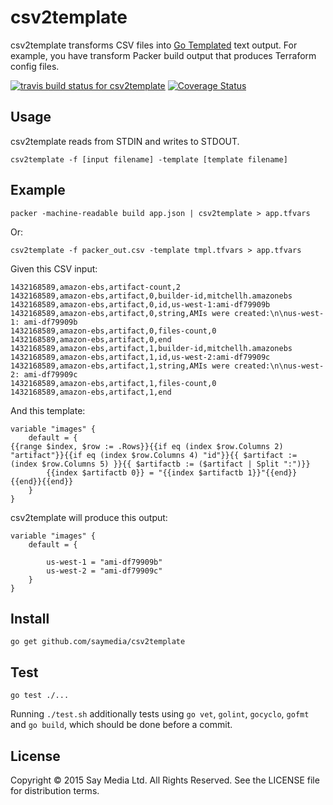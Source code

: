 # csv2template

csv2template transforms CSV files into [Go Templated](http://golang.org/pkg/text/template/) text output. For example, you have transform Packer build output that produces Terraform config files.

[![travis build status for csv2template](https://travis-ci.org/saymedia/csv2template.svg)](https://travis-ci.org/saymedia/csv2template) [![Coverage Status](https://coveralls.io/repos/saymedia/csv2template/badge.svg?branch=master)](https://coveralls.io/r/saymedia/csv2template?branch=master)

## Usage

csv2template reads from STDIN and writes to STDOUT.

    csv2template -f [input filename] -template [template filename]

## Example

    packer -machine-readable build app.json | csv2template > app.tfvars
    
Or:

    csv2template -f packer_out.csv -template tmpl.tfvars > app.tfvars

Given this CSV input:

    1432168589,amazon-ebs,artifact-count,2
    1432168589,amazon-ebs,artifact,0,builder-id,mitchellh.amazonebs
    1432168589,amazon-ebs,artifact,0,id,us-west-1:ami-df79909b
    1432168589,amazon-ebs,artifact,0,string,AMIs were created:\n\nus-west-1: ami-df79909b
    1432168589,amazon-ebs,artifact,0,files-count,0
    1432168589,amazon-ebs,artifact,0,end
    1432168589,amazon-ebs,artifact,1,builder-id,mitchellh.amazonebs
    1432168589,amazon-ebs,artifact,1,id,us-west-2:ami-df79909c
    1432168589,amazon-ebs,artifact,1,string,AMIs were created:\n\nus-west-2: ami-df79909c
    1432168589,amazon-ebs,artifact,1,files-count,0
    1432168589,amazon-ebs,artifact,1,end

And this template:

    variable "images" {
        default = {
    {{range $index, $row := .Rows}}{{if eq (index $row.Columns 2) "artifact"}}{{if eq (index $row.Columns 4) "id"}}{{ $artifact := (index $row.Columns 5) }}{{ $artifactb := ($artifact | Split ":")}}
            {{index $artifactb 0}} = "{{index $artifactb 1}}"{{end}}{{end}}{{end}}
        }
    }

csv2template will produce this output:

    variable "images" {
        default = {

            us-west-1 = "ami-df79909b"
            us-west-2 = "ami-df79909c"
        }
    }

## Install

    go get github.com/saymedia/csv2template

## Test

    go test ./...

Running `./test.sh` additionally tests using `go vet`, `golint`, `gocyclo`, `gofmt` and `go build`, which should be done before a commit.

## License

Copyright © 2015 Say Media Ltd. All Rights Reserved. See the LICENSE file for distribution terms.
